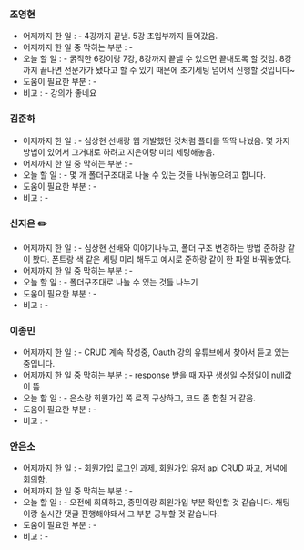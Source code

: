 ### 조영현
* 어제까지 한 일 : -  4강까지 끝냄. 5강 초입부까지 들어갔음. 
* 어제까지 한 일 중 막히는 부분 : -  
* 오늘 할 일 : - 굵직한 6강이랑 7강, 8강까지 끝낼 수 있으면 끝내도록 할 것임. 8강까지 끝나면 전문가가 됐다고 할 수 있기 때문에 초기세팅 넘어서 진행할 것입니다~
* 도움이 필요한 부분 : -  
* 비고 : - 강의가 좋네요


### 김준하
* 어제까지 한 일 : -  심상현 선배랑 웹 개발했던 것처럼 폴더를 딱딱 나눴음. 몇 가지 방법이 있어서 그거대로 하려고 지은이랑 미리 세팅해놓음. 
* 어제까지 한 일 중 막히는 부분 : -  
* 오늘 할 일 : - 몇 개 폴더구조대로 나눌 수 있는 것들 나눠놓으려고 합니다.
* 도움이 필요한 부분 : -  
* 비고 : - 


### 신지은 ✏️
* 어제까지 한 일 : - 심상현 선배와 이야기나누고, 폴더 구조 변경하는 방법 준하랑 같이 봤다. 폰트랑 색 같은 세팅 미리 해두고 예시로 준하랑 같이 한 파일 바꿔놓았다.
* 어제까지 한 일 중 막히는 부분 : - 
* 오늘 할 일 : - 폴더구조대로 나눌 수 있는 것들 나누기
* 도움이 필요한 부분 : -  
* 비고 : -
  

### 이종민
* 어제까지 한 일 : -  CRUD 계속 작성중, Oauth 강의 유튜브에서 찾아서 듣고 있는 중입니다.
* 어제까지 한 일 중 막히는 부분 : - response 받을 때 자꾸 생성일 수정일이 null값이 뜸
* 오늘 할 일 : - 은소랑 회원가입 쪽 로직 구상하고, 코드 좀 합칠 거 같음.
* 도움이 필요한 부분 : -  
* 비고 : - 


### 안은소
* 어제까지 한 일 : -  회원가입 로그인 과제, 회원가입 유저 api CRUD 짜고, 저녁에 회의함.
* 어제까지 한 일 중 막히는 부분 : -  
* 오늘 할 일 : - 오전에 회의하고, 종민이랑 회원가입 부분 확인할 것 같습니다. 채팅이랑 실시간 댓글 진행해야돼서 그 부분 공부할 것 같습니다.
* 도움이 필요한 부분 : -  
* 비고 : - 
  
